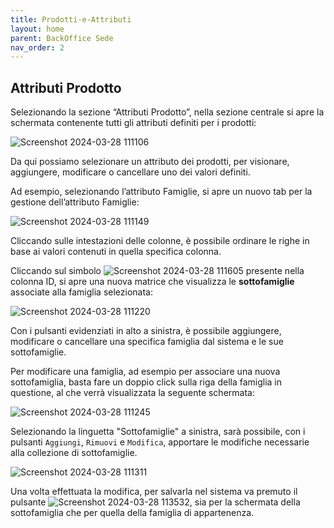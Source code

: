 ```yaml
---
title: Prodotti-e-Attributi
layout: home
parent: BackOffice Sede
nav_order: 2
---
```


## Attributi Prodotto

Selezionando la sezione “Attributi Prodotto”, nella sezione centrale si apre la schermata contenente tutti gli attributi definiti per i prodotti:

![Screenshot 2024-03-28 111106](https://github.com/BBCWiki/Manuals-user-/assets/164161230/6e476a65-9bfb-475a-8f10-5647dd4c2e6b)

Da qui possiamo selezionare un attributo dei prodotti, per visionare, aggiungere, modificare o cancellare uno dei valori definiti.

Ad esempio, selezionando l’attributo Famiglie, si apre un nuovo tab per la gestione dell’attributo Famiglie:

![Screenshot 2024-03-28 111149](https://github.com/BBCWiki/Manuals-user-/assets/164161230/6ac6fee7-edb9-4f86-bbac-04993f086c33)

Cliccando sulle intestazioni delle colonne, è possibile ordinare le righe in base ai valori contenuti in quella specifica colonna.

Cliccando sul simbolo ![Screenshot 2024-03-28 111605](https://github.com/BBCWiki/Manuals-user-/assets/164161230/6af2dde8-5362-470c-8344-6a1eb164ecb2) presente nella colonna ID, si apre una nuova matrice che visualizza le **sottofamiglie** associate alla famiglia selezionata:

![Screenshot 2024-03-28 111220](https://github.com/BBCWiki/Manuals-user-/assets/164161230/4a4e382b-a47f-4840-a95a-38530bbb34c0)

Con i pulsanti evidenziati in alto a sinistra, è possibile aggiungere, modificare o cancellare una specifica famiglia dal sistema e le sue sottofamiglie.

Per modificare una famiglia, ad esempio per associare una nuova sottofamiglia, basta fare un doppio click sulla riga della famiglia in questione, al che verrà visualizzata la seguente schermata:

![Screenshot 2024-03-28 111245](https://github.com/BBCWiki/Manuals-user-/assets/164161230/78976fc6-cbfc-4663-84e0-3cfbcf1f12b5)

Selezionando la linguetta "Sottofamiglie" a sinistra, sarà possibile, con i pulsanti `Aggiungi`, `Rimuovi` e `Modifica`, apportare le modifiche necessarie alla collezione di sottofamiglie.

![Screenshot 2024-03-28 111311](https://github.com/BBCWiki/Manuals-user-/assets/164161230/ca07add3-f7d6-4638-987b-d8e77b631c0e)

Una volta effettuata la modifica, per salvarla nel sistema va premuto il pulsante ![Screenshot 2024-03-28 113532](https://github.com/BBCWiki/Manuals-user-/assets/164161230/eb5b7d22-8bb9-4490-bd67-b60944395730), sia per la schermata della sottofamiglia che per quella della famiglia di appartenenza.


